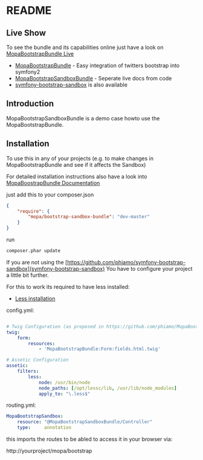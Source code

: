 # README

<h2>Live Show</h2>

To see the bundle and its capabilities online just have a look on
[MopaBootstrapBundle Live](http://bootstrap.mohrenweiserpartner.de/mopa/bootstrap)

*  [MopaBootstrapBundle](http://github.com/phiamo/MopaBootstrapBundle) - Easy integration of twitters bootstrap into symfony2
*  [MopaBootstrapSandboxBundle](http://github.com/phiamo/MopaBootstrapSandboxBundle) - Seperate live docs from code
*  [symfony-bootstrap-sandbox](https://github.com/phiamo/symfony-bootstrap-sandbox) is also available


<h2>Introduction</h2>

MopaBootstrapSandboxBundle is a demo case howto use the MopaBootstrapBundle.

<h2>Installation</h2>

To use this in any of your projects (e.g. to make changes in MopaBootstrapBundle and see if it affects the Sandbox)

For detailed installation instructions also have a look into [MopaBoostrapBundle Documentation](https://github.com/phiamo/MopaBootstrapBundle/blob/master/Resources/doc/index.md)

just add this to your composer.json

``` json
{
    "require": {
        "mopa/bootstrap-sandbox-bundle": "dev-master"
    }
}
```

run

``` bash
composer.phar update
```

If you are not using the [https://github.com/phiamo/symfony-bootstrap-sandbox](symfony-bootstrap-sandbox)
You have to configure your project a little bit further.

For this to work its required to have less installed:

- [Less installation](https://github.com/phiamo/MopaBootstrapBundle/blob/master/Resources/doc/less-installation.md)

config.yml:

``` yaml

# Twig Configuration (as proposed in https://github.com/phiamo/MopaBootstrapBundle/blob/master/README.md)
twig:
    form:
        resources:
            - 'MopaBootstrapBundle:Form:fields.html.twig'

# Assetic Configuration
assetic:
    filters:
        less:
            node: /usr/bin/node
            node_paths: [/opt/lessc/lib, /usr/lib/node_modules]
            apply_to: "\.less$"
```


routing.yml:

``` yaml
MopaBootstrapSandbox:
    resource: "@MopaBootstrapSandboxBundle/Controller"
    type:     annotation
```

this imports the routes to be abled to access it in your browser via:

http://yourproject/mopa/bootstrap
